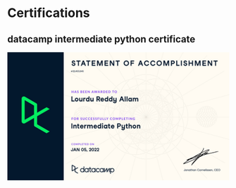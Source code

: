# Certifications

## datacamp intermediate python certificate
![python](./certificate_page-0001.jpg)
